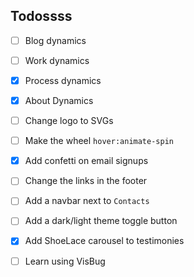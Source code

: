 
## Todossss

- [ ] Blog dynamics
- [ ] Work dynamics
- [x] Process dynamics
- [x] About Dynamics

- [ ] Change logo to SVGs
- [ ] Make the wheel `hover:animate-spin`
- [x] Add confetti on email signups
- [ ] Change the links in the footer

- [ ] Add a navbar next to `Contacts`
- [ ] Add a dark/light theme toggle button

- [x] Add ShoeLace carousel to testimonies
- [ ] Learn using VisBug